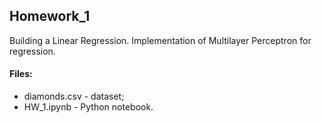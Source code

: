 ## Homework_1

Building a Linear Regression. Implementation of Multilayer Perceptron for regression.

#### Files:
+ diamonds.csv - dataset;
+ HW_1.ipynb - Python notebook.